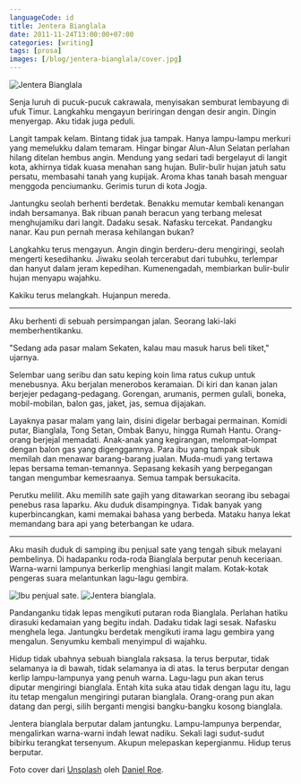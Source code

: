 ```yaml
---
languageCode: id
title: Jentera Bianglala
date: 2011-11-24T13:00:00+07:00
categories: [writing]
tags: [prosa]
images: [/blog/jentera-bianglala/cover.jpg]
---
```

![Jentera Bianglala](cover.jpg)

Senja luruh di pucuk-pucuk cakrawala, menyisakan semburat lembayung di ufuk Timur. Langkahku mengayun beriringan dengan desir angin. Dingin menyergap. Aku tidak juga peduli.

Langit tampak kelam. Bintang tidak jua tampak. Hanya lampu-lampu merkuri yang memelukku dalam temaram. Hingar bingar Alun-Alun Selatan perlahan hilang ditelan hembus angin. Mendung yang sedari tadi bergelayut di langit kota, akhirnya tidak kuasa menahan sang hujan. Bulir-bulir hujan jatuh satu persatu, membasahi tanah yang kupijak. Aroma khas tanah basah menguar menggoda penciumanku. Gerimis turun di kota Jogja.

Jantungku seolah berhenti berdetak. Benakku memutar kembali kenangan indah bersamanya. Bak ribuan panah beracun yang terbang melesat menghujamiku dari langit. Dadaku sesak. Nafasku tercekat. Pandangku nanar. Kau pun pernah merasa kehilangan bukan?

Langkahku terus mengayun. Angin dingin berderu-deru mengiringi, seolah mengerti kesedihanku. Jiwaku seolah tercerabut dari tubuhku, terlempar dan hanyut dalam jeram kepedihan. Kumenengadah, membiarkan bulir-bulir hujan menyapu wajahku.

Kakiku terus melangkah. Hujanpun mereda.

<hr class="section-break">

Aku berhenti di sebuah persimpangan jalan. Seorang laki-laki memberhentikanku.

"Sedang ada pasar malam Sekaten, kalau mau masuk harus beli tiket," ujarnya.

Selembar uang seribu dan satu keping koin lima ratus cukup untuk menebusnya. Aku berjalan menerobos keramaian. Di kiri dan kanan jalan berjejer pedagang-pedagang. Gorengan, arumanis, permen gulali, boneka, mobil-mobilan, balon gas, jaket, jas, semua dijajakan.

Layaknya pasar malam yang lain, disini digelar berbagai permainan. Komidi putar, Bianglala, Tong Setan, Ombak Banyu, hingga Rumah Hantu. Orang-orang berjejal memadati. Anak-anak yang kegirangan, melompat-lompat dengan balon gas yang digenggamnya. Para ibu yang tampak sibuk memilah dan menawar barang-barang jualan. Muda-mudi yang tertawa lepas bersama teman-temannya. Sepasang kekasih yang berpegangan tangan mengumbar kemesraanya. Semua tampak bersukacita.

Perutku melilit. Aku memilih sate gajih yang ditawarkan seorang ibu sebagai penebus rasa laparku. Aku duduk disampingnya. Tidak banyak yang kuperbincangkan, kami memakai bahasa yang berbeda. Mataku hanya lekat memandang bara api yang beterbangan ke udara.

<hr class="section-break">

Aku masih duduk di samping ibu penjual sate yang tengah sibuk melayani pembelinya. Di hadapanku roda-roda Bianglala berputar penuh keceriaan. Warna-warni lampunya berkerlip menghiasi langit malam. Kotak-kotak pengeras suara melantunkan lagu-lagu gembira.

![Ibu penjual sate.](01-sate.jpg)
![Jentera bianglala.](02-pasar-malam-sekaten.jpg)

Pandanganku tidak lepas mengikuti putaran roda Bianglala. Perlahan hatiku dirasuki kedamaian yang begitu indah. Dadaku tidak lagi sesak. Nafasku menghela lega. Jantungku berdetak mengikuti irama lagu gembira yang mengalun. Senyumku kembali menyimpul di wajahku.

Hidup tidak ubahnya sebuah bianglala raksasa. Ia terus berputar, tidak selamanya ia di bawah, tidak selamanya ia di atas. Ia terus berputar dengan kerlip lampu-lampunya yang penuh warna. Lagu-lagu pun akan terus diputar mengiringi bianglala. Entah kita suka atau tidak dengan lagu itu, lagu itu tetap mengalun mengiringi putaran bianglala. Orang-orang pun akan datang dan pergi, silih berganti mengisi bangku-bangku kosong bianglala.

Jentera bianglala berputar dalam jantungku. Lampu-lampunya berpendar, mengalirkan warna-warni indah lewat nadiku. Sekali lagi sudut-sudut bibirku terangkat tersenyum. Akupun melepaskan kepergianmu. Hidup terus berputar.

Foto cover dari [Unsplash](https://unsplash.com/photos/nmdv1H6l_2w) oleh [Daniel Roe](https://unsplash.com/@danielroe).
